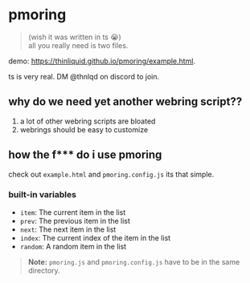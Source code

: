 # pmoring
> (wish it was written in ts :sob:)<br>
> all you really need is two files.

demo: https://thinliquid.github.io/pmoring/example.html.

ts is very real. DM @thnlqd on discord to join.
## why do we need yet another webring script??
1. a lot of other webring scripts are bloated
2. webrings should be easy to customize
## how the f*** do i use pmoring
check out `example.html` and `pmoring.config.js` its that simple.
### built-in variables
- `item`: The current item in the list
- `prev`: The previous item in the list
- `next`: The next item in the list
- `index`: The current index of the item in the list
- `random`: A random item in the list

> **Note:** `pmoring.js` and `pmoring.config.js` have to be in the same directory.